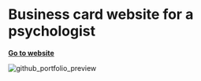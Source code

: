 # Business card website for a psychologist

<a href="https://cosypsychologist.ru" target="_blank"><strong>Go to website</strong></a>

![github_portfolio_preview](https://github.com/marknik139/your_psychologist/assets/60853743/3e54f9ca-761c-4a04-a7f3-b8ea4461ec71)
